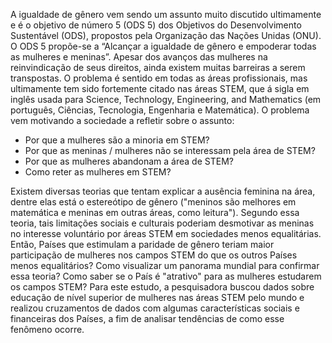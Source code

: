 A igualdade de gênero vem sendo um assunto muito discutido ultimamente e é o objetivo de número 5 (ODS 5) dos Objetivos do Desenvolvimento Sustentável (ODS), propostos pela Organização das Nações Unidas (ONU). O ODS 5 propõe-se a “Alcançar a igualdade de gênero e empoderar todas as mulheres e meninas”.
Apesar dos avanços das mulheres na reinvindicação de seus direitos, ainda existem muitas barreiras a serem transpostas. O problema é sentido em todas as áreas profissionais, mas ultimamente tem sido fortemente citado nas áreas STEM, que á sigla em inglês usada para Science, Technology, Engineering, and Mathematics (em português, Ciências, Tecnologia, Engenharia e Matemática).
O problema vem motivando a sociedade a refletir sobre o assunto:

- Por que a mulheres são a minoria em STEM?
- Por que as meninas / mulheres não se interessam pela área de STEM?
- Por que as mulheres abandonam a área de STEM?
- Como reter as mulheres em STEM?

Existem diversas teorias que tentam explicar a ausência feminina na área, dentre elas está o estereótipo de gênero ("meninos são melhores em matemática e meninas em outras áreas, como leitura"). Segundo essa teoria, tais limitações sociais e culturais poderiam desmotivar as meninas no interesse voluntário por áreas STEM em sociedades menos equalitárias.
Então, Países que estimulam a paridade de gênero teriam maior participação de mulheres nos campos STEM do que os outros Países menos equalitários? Como visualizar um panorama mundial para confirmar essa teoria? Como saber se o País é "atrativo" para as mulheres estudarem os campos STEM?
Para este estudo, a pesquisadora buscou dados sobre educação de nível superior de mulheres nas áreas STEM pelo mundo e realizou cruzamentos de dados com algumas características sociais e financeiras dos Países, a fim de analisar tendências de como esse fenômeno ocorre.
